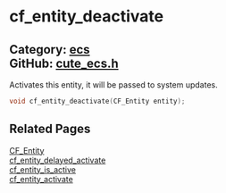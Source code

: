 [//]: # (This file is automatically generated by Cute Framework's docs parser.)
[//]: # (Do not edit this file by hand!)
[//]: # (See: https://github.com/RandyGaul/cute_framework/blob/master/samples/docs_parser.cpp)
[](../header.md ':include')

# cf_entity_deactivate

Category: [ecs](/api_reference?id=ecs)  
GitHub: [cute_ecs.h](https://github.com/RandyGaul/cute_framework/blob/master/include/cute_ecs.h)  
---

Activates this entity, it will be passed to system updates.

```cpp
void cf_entity_deactivate(CF_Entity entity);
```

## Related Pages

[CF_Entity](/ecs/cf_entity.md)  
[cf_entity_delayed_activate](/ecs/cf_entity_delayed_activate.md)  
[cf_entity_is_active](/ecs/cf_entity_is_active.md)  
[cf_entity_activate](/ecs/cf_entity_activate.md)  
